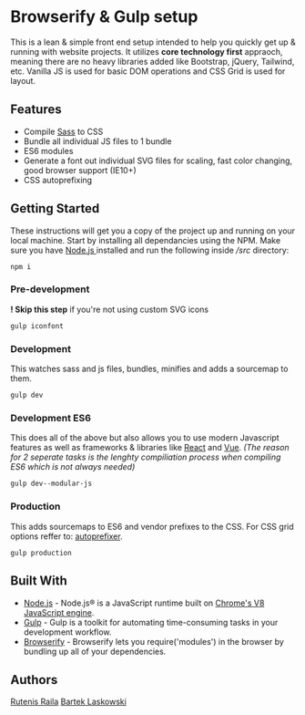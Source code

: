 #  Browserify & Gulp setup

This is a lean & simple front end setup intended to help you quickly get up & running with website projects. 
It utilizes **core technology first** appraoch, meaning there are no heavy libraries added like Bootstrap, jQuery, Tailwind, etc. 
Vanilla JS is used for basic DOM operations and CSS Grid is used for layout. 

## Features

 - Compile [Sass](https://sass-lang.com/)  to CSS
 - Bundle all individual JS files to 1 bundle
 - ES6 modules
 - Generate a font out individual SVG files for scaling, fast color changing, good browser support (IE10+)
 - CSS autoprefixing
 
## Getting Started

These instructions will get you a copy of the project up and running on your local machine. 
Start by installing all dependancies using the NPM.
Make sure you have  [Node.js ](https://nodejs.org/en/) installed and run the following inside */src* directory:

```
npm i
```

### Pre-development 
**! Skip this step** if you're not using custom SVG icons

```
gulp iconfont
```

### Development 
This watches sass and js files,  bundles, minifies and adds a sourcemap to them.
```
gulp dev
```

### Development ES6
This does all of the above but also allows you to use modern Javascript features as well as frameworks & libraries like [React](https://reactjs.org/) and [Vue](https://vuejs.org/). 
*(The reason for 2 seperate tasks is the lenghty compiliation process when compiling ES6 which is not always needed)*
```
gulp dev--modular-js
```
### Production 
This adds sourcemaps to ES6 and vendor prefixes to the CSS. For CSS grid options reffer to: [autoprefixer](https://github.com/postcss/autoprefixer#grid-autoplacement-support-in-ie).
```
gulp production
```

## Built With

* [Node.js](https://gulpjs.com/) - Node.js® is a JavaScript runtime built on [Chrome's V8 JavaScript engine](https://v8.dev/).
* [Gulp](https://gulpjs.com/) - Gulp is a toolkit for automating time-consuming tasks in your development workflow.
* [Browserify](http://browserify.org/) - Browserify lets you require('modules') in the browser by bundling up all of your dependencies.

## Authors
 [Rutenis Raila](https://github.com/railaru) 
 [Bartek Laskowski](https://github.com/und3rdg) 
